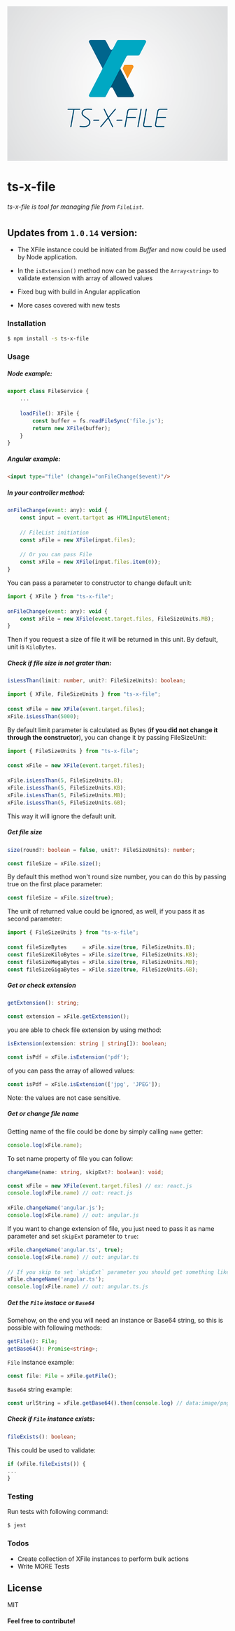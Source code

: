 ![alt text](https://raw.githubusercontent.com/stveljko012/ts-x-file/master/logo/ts-x-file-logo.png)

# ts-x-file

###### ts-x-file is tool for managing file from `FileList`.
#

## Updates from ``1.0.14`` version:

- The XFile instance could be initiated from *Buffer* and now could be used by Node application.
- In the ``isExtension()`` method now can be passed the ``Array<string>`` to validate extension with array of allowed values

- Fixed bug with build in Angular application
- More cases covered with new tests


### Installation

```sh
$ npm install -s ts-x-file
```
### Usage

##### Node example:
```javascript
export class FileService {
    ...

    loadFile(): XFile {
        const buffer = fs.readFileSync('file.js');
        return new XFile(buffer);
    }
}
```

##### Angular example:

```HTML code
<input type="file" (change)="onFileChange($event)"/>
```
##### In your controller method:

```javascript
onFileChange(event: any): void {
    const input = event.tartget as HTMLInputElement;

    // FileList initiation
    const xFile = new XFile(input.files);
    
    // Or you can pass File 
    const xFile = new XFile(input.files.item(0));
}
```

You can pass a parameter to constructor to change default unit:
```javascript
import { XFile } from "ts-x-file";

onFileChange(event: any): void {
    const xFile = new XFile(event.target.files, FileSizeUnits.MB);
}
```
Then if you request a size of file it will be returned in this unit. By default, unit is ``KiloBytes``.
##### Check if file size is not grater than:
```typescript
isLessThan(limit: number, unit?: FileSizeUnits): boolean;
```
```javascript
import { XFile, FileSizeUnits } from "ts-x-file";

const xFile = new XFile(event.target.files);
xFile.isLessThan(5000);
```

By default limit parameter is calculated as Bytes (**if you did not change it through the constructor**), you can change it by passing FileSizeUnit:

```javascript
import { FileSizeUnits } from "ts-x-file";

const xFile = new XFile(event.target.files);

xFile.isLessThan(5, FileSizeUnits.B);
xFile.isLessThan(5, FileSizeUnits.KB);
xFile.isLessThan(5, FileSizeUnits.MB);
xFile.isLessThan(5, FileSizeUnits.GB);
```

This way it will ignore the default unit.

##### Get file size
```typescript
size(round?: boolean = false, unit?: FileSizeUnits): number;
```

```javascript
const fileSize = xFile.size();
```
By default this method won't round size number, you can do this by passing true on the first place parameter:
```typescript
const fileSize = xFile.size(true);
```
The unit of returned value could be ignored, as well, if you pass it as second parameter:
```javascript
import { FileSizeUnits } from "ts-x-file";

const fileSizeBytes     = xFile.size(true, FileSizeUnits.B);
const fileSizeKiloBytes = xFile.size(true, FileSizeUnits.KB);
const fileSizeMegaBytes = xFile.size(true, FileSizeUnits.MB);
const fileSizeGigaBytes = xFile.size(true, FileSizeUnits.GB);
```

##### Get or check extension

```typescript
getExtension(): string;
```
```javascript
const extension = xFile.getExtension();
```

you are able to check file extension by using method:
```typescript
isExtension(extension: string | string[]): boolean;
```
```javascript
const isPdf = xFile.isExtension('pdf');
```
of you can pass the array of allowed values:
```javascript
const isPdf = xFile.isExtension(['jpg', 'JPEG']);
```

Note: the values are not case sensitive.


##### Get or change file name
Getting name of the file could be done by simply calling ``name`` getter:
```javascript
console.log(xFile.name);
```
To set name property of file you can follow:
```typescript
changeName(name: string, skipExt?: boolean): void;
```
```javascript
const xFile = new XFile(event.target.files) // ex: react.js
console.log(xFile.name) // out: react.js

xFile.changeName('angular.js');
console.log(xFile.name) // out: angular.js
```

If you want to change extension of file, you just need to pass it as name parameter and set ``skipExt`` parameter to ``true``:
```javascript
xFile.changeName('angular.ts', true);
console.log(xFile.name) // out: angular.ts

// If you skip to set `skipExt` parameter you should get something like this:
xFile.changeName('angular.ts');
console.log(xFile.name) // out: angular.ts.js
```

##### Get the ``File`` instace or ``Base64``

Somehow, on the end you will need an instance or Base64 string, so this is possible with following methods:
```typescript
getFile(): File;
getBase64(): Promise<string>;
```

``File`` instance example:
```javascript
const file: File = xFile.getFile();
```

``Base64`` string example:
```javascript
const urlString = xFile.getBase64().then(console.log) // data:image/png;base64,...
```

##### Check if ``File`` instance exists:

```typescript
fileExists(): boolean;
```

This could be used to validate:

```javascript
if (xFile.fileExists()) {
...
}
```

### Testing

Run tests with following command:
```sh
$ jest
```

### Todos

 - Create collection of XFile instances to perform bulk actions
 - Write MORE Tests

License
----

MIT

#### Feel free to contribute!



